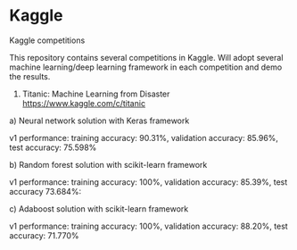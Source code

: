 # Kaggle
Kaggle competitions

This repository contains several competitions in Kaggle. Will adopt several machine learning/deep learning framework in each competition and demo the results.

1. Titanic: Machine Learning from Disaster https://www.kaggle.com/c/titanic

a) Neural network solution with Keras framework 

v1 performance: training accuracy: 90.31%, validation accuracy: 85.96%, test accuracy: 75.598%

b) Random forest solution with scikit-learn framework

v1 performance: training accuracy: 100%, validation accuracy: 85.39%, test accuracy 73.684%: 

c) Adaboost solution with scikit-learn framework 

v1 performance: training accuracy: 100%, validation accuracy: 88.20%, test accuracy: 71.770%
